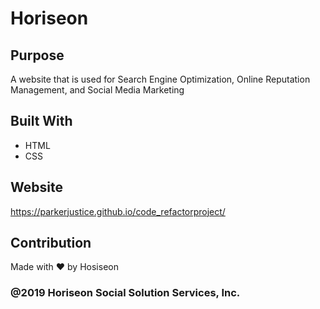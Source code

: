 # Horiseon

## Purpose
A website that is used for Search Engine Optimization, Online Reputation Management, and Social Media Marketing

## Built With
* HTML
* CSS

## Website
https://parkerjustice.github.io/code_refactorproject/

## Contribution
Made with ❤️ by Hosiseon

### @2019 Horiseon Social Solution Services, Inc.
